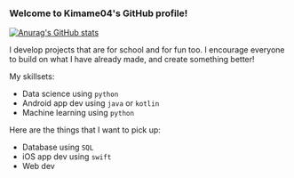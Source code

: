 ### Welcome to Kimame04's GitHub profile!

[![Anurag's GitHub stats](https://github-readme-stats.vercel.app/api?username=anuraghazra)](https://github.com/Kimame04/github-readme-stats)


I develop projects that are for school and for fun too. I encourage everyone to build on what I have already made, and create something better! 

My skillsets:
- Data science using `python`
- Android app dev using `java` or `kotlin`
- Machine learning using `python`

Here are the things that I want to pick up:
- Database using `SQL`
- iOS app dev using `swift`
- Web dev
